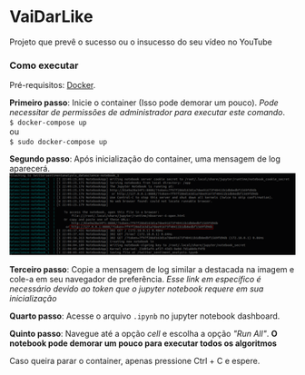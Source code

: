 # VaiDarLike
Projeto que prevê o sucesso ou o insucesso do seu vídeo no YouTube

### Como executar

Pré-requisitos: [Docker](https://docs.docker.com/).

**Primeiro passo**: Inicie o container (Isso pode demorar um pouco). _Pode necessitar de permissões de administrador para executar este comando_.  
`$ docker-compose up`  
ou  
`$ sudo docker-compose up`

**Segundo passo**: Após inicialização do container, uma mensagem de log aparecerá.  
![Logs](logExample.png)

**Terceiro passo**: Copie a mensagem de log similar a destacada na imagem e cole-a em seu navegador de preferência. _Esse link em específico é necessário devido ao token que o jupyter notebook requere em sua inicialização_

**Quarto passo**: Acesse o arquivo `.ipynb` no jupyter notebook dashboard.

**Quinto passo**: Navegue até a opção _cell_ e escolha a opção _"Run All"_. **O notebook pode demorar um pouco para executar todos os algoritmos**

Caso queira parar o container, apenas pressione Ctrl + C e espere.